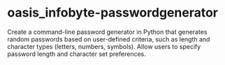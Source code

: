 # oasis_infobyte-passwordgenerator
Create a command-line password generator in Python that generates random passwords based on user-defined criteria, such as length and character types (letters, numbers, symbols). Allow users to specify password length and character set preferences.
